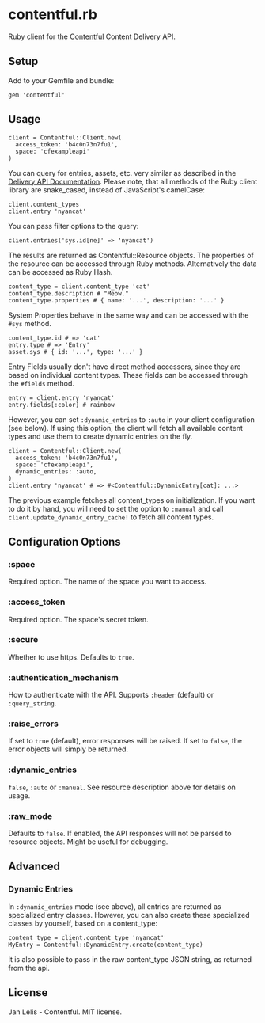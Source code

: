 # contentful.rb

Ruby client for the [Contentful](https://www.contentful.com) Content Delivery API.


## Setup

Add to your Gemfile and bundle:

    gem 'contentful'


## Usage

    client = Contentful::Client.new(
      access_token: 'b4c0n73n7fu1',
      space: 'cfexampleapi'
    )

You can query for entries, assets, etc. very similar as described in the
[Delivery API Documentation](https://www.contentful.com/developers/documentation/content-delivery-api/). Please note, that all methods of the Ruby client library are snake_cased, instead of JavaScript's camelCase:

    client.content_types
    client.entry 'nyancat'

You can pass filter options to the query:

    client.entries('sys.id[ne]' => 'nyancat')


The results are returned as Contentful::Resource objects. The properties of the resource can be accessed through Ruby methods. Alternatively the data can be accessed as Ruby Hash.

    content_type = client.content_type 'cat'
    content_type.description # "Meow."
    content_type.properties # { name: '...', description: '...' }


System Properties behave in the same way and can be accessed with the `#sys` method.

    content_type.id # => 'cat'
    entry.type # => 'Entry'
    asset.sys # { id: '...', type: '...' }


Entry Fields usually don't have direct method accessors, since they are based on individual content types. These fields can be accessed through the `#fields` method.

    entry = client.entry 'nyancat'
    entry.fields[:color] # rainbow


However, you can set `:dynamic_entries` to `:auto` in your client configuration (see below). If using this option, the client will fetch all available content types and use them to create dynamic entries on the fly.

    client = Contentful::Client.new(
      access_token: 'b4c0n73n7fu1',
      space: 'cfexampleapi',
      dynamic_entries: :auto,
    )
    client.entry 'nyancat' # => #<Contentful::DynamicEntry[cat]: ...>


The previous example fetches all content_types on initialization. If you want to do it by hand, you will need to set the option to `:manual` and call `client.update_dynamic_entry_cache!` to fetch all content types.


## Configuration Options
### :space

Required option. The name of the space you want to access.

### :access_token

Required option. The space's secret token.

### :secure

Whether to use https. Defaults to `true`.

### :authentication_mechanism

How to authenticate with the API. Supports `:header` (default) or `:query_string`.

### :raise_errors

If set to `true` (default), error responses will be raised. If set to `false`, the error objects will simply be returned.

### :dynamic_entries

`false`, `:auto` or `:manual`. See resource description above for details on usage.

### :raw_mode

Defaults to `false`. If enabled, the API responses will not be parsed to resource objects. Might be useful for debugging.


## Advanced
### Dynamic Entries

In `:dynamic_entries` mode (see above), all entries are returned as specialized entry classes. However, you can also create these specialized classes by yourself, based on a content_type:

    content_type = client.content_type 'nyancat'
    MyEntry = Contentful::DynamicEntry.create(content_type)

It is also possible to pass in the raw content_type JSON string, as returned from the api.

## License

Jan Lelis - Contentful. MIT license.

